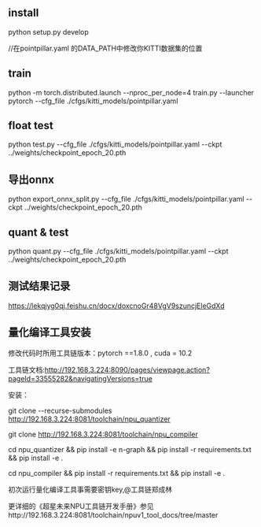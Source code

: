 ## install
python setup.py develop

//在pointpillar.yaml 的DATA_PATH中修改你KITTI数据集的位置

## train
python -m torch.distributed.launch --nproc_per_node=4 train.py --launcher pytorch --cfg_file ./cfgs/kitti_models/pointpillar.yaml

## float test
python test.py --cfg_file ./cfgs/kitti_models/pointpillar.yaml  --ckpt ../weights/checkpoint_epoch_20.pth

## 导出onnx
python export_onnx_split.py --cfg_file ./cfgs/kitti_models/pointpillar.yaml --ckpt ../weights/checkpoint_epoch_20.pth

## quant & test
python quant.py --cfg_file ./cfgs/kitti_models/pointpillar.yaml --ckpt ../weights/checkpoint_epoch_20.pth


## 测试结果记录
https://lekqjyg0qj.feishu.cn/docx/doxcnoGr48VgV9szuncjEleGdXd


## 量化编译工具安装


修改代码时所用工具链版本：pytorch ==1.8.0  , cuda = 10.2

工具链文档:http://192.168.3.224:8090/pages/viewpage.action?pageId=33555282&navigatingVersions=true

安装：

git clone --recurse-submodules http://192.168.3.224:8081/toolchain/npu_quantizer

git clone http://192.168.3.224:8081/toolchain/npu_compiler

cd npu_quantizer && pip install -e n-graph && pip install -r requirements.txt && pip install -e .

cd npu_compiler && pip install -r requirements.txt && pip install -e .

初次运行量化编译工具事需要密钥key,@工具链郑成林

更详细的《超星未来NPU工具链开发手册》参见http://192.168.3.224:8081/toolchain/npuv1_tool_docs/tree/master
